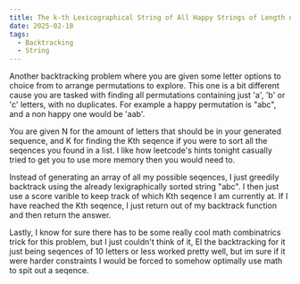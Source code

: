 ```yaml
---
title: The k-th Lexicographical String of All Happy Strings of Length n
date: 2025-02-18
tags:
  - Backtracking
  - String
---
```


Another backtracking problem where you are given some letter options to choice from to arrange permutations to explore. This one is a bit different cause you are tasked with finding all permutations containing just 'a', 'b' or 'c' letters, with no duplicates. For example a happy permutation is "abc", and a non happy one would be 'aab'.

You are given N for the amount of letters that should be in your generated sequence, and K for finding the Kth seqence if you were to sort all the seqences you found in a list. I like how leetcode's hints tonight casually tried to get you to use more memory then you would need to.

Instead of generating an array of all my possible seqences, I just greedily backtrack using the already lexigraphically sorted string "abc". I then just use a score varible to keep track of which Kth seqence I am currently at. If I have reached the Kth seqence, I just return out of my backtrack function and then return the answer.

Lastly, I know for sure there has to be some really cool math combinatrics trick for this problem, but I just couldn't think of it, EI the backtracking for it just being seqences of 10 letters or less worked pretty well, but im sure if it were harder constraints I would be forced to somehow optimally use math to spit out a seqence.
